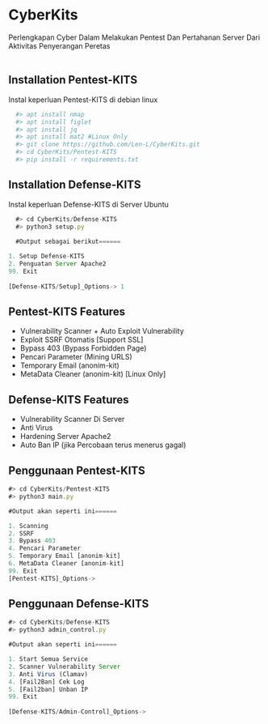 # CyberKits
Perlengkapan Cyber Dalam Melakukan Pentest Dan Pertahanan Server Dari Aktivitas Penyerangan Peretas<br>
<br>
## Installation Pentest-KITS 
Instal keperluan Pentest-KITS di debian linux
```bash
  #> apt install nmap 
  #> apt install figlet
  #> apt install jq
  #> apt install mat2 #Linux Only
  #> git clone https://github.com/Len-L/CyberKits.git
  #> cd CyberKits/Pentest-KITS 
  #> pip install -r requirements.txt
```    
## Installation Defense-KITS
Instal keperluan Defense-KITS di Server Ubuntu
```javascript
  #> cd CyberKits/Defense-KITS
  #> python3 setup.py
  
  #Output sebagai berikut======

1. Setup Defense-KITS 
2. Penguatan Server Apache2
99. Exit
 
[Defense-KITS/Setup]_Options-> 1
```    

## Pentest-KITS Features 
- Vulnerability Scanner + Auto Exploit Vulnerability 
- Exploit SSRF Otomatis [Support SSL]
- Bypass 403 (Bypass Forbidden Page)
- Pencari Parameter (Mining URLS) 
- Temporary Email (anonim-kit) 
- MetaData Cleaner (anonim-kit) [Linux Only]

## Defense-KITS Features 
- Vulnerability Scanner Di Server
- Anti Virus
- Hardening Server Apache2
- Auto Ban IP (jika Percobaan terus menerus gagal)

## Penggunaan Pentest-KITS
```javascript
#> cd CyberKits/Pentest-KITS
#> python3 main.py

#Output akan seperti ini======

1. Scanning
2. SSRF
3. Bypass 403
4. Pencari Parameter
5. Temporary Email [anonim-kit]
6. MetaData Cleaner [anonim-kit]
99. Exit
[Pentest-KITS]_Options->
```

## Penggunaan Defense-KITS
```javascript
#> cd CyberKits/Defense-KITS
#> python3 admin_control.py

#Output akan seperti ini======

1. Start Semua Service
2. Scanner Vulnerability Server
3. Anti Virus (Clamav)
4. [Fail2Ban] Cek Log
5. [Fail2ban] Unban IP
99. Exit
 
[Defense-KITS/Admin-Control]_Options-> 

```




